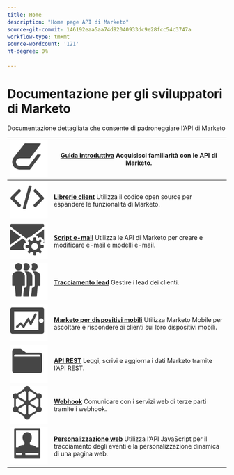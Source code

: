 ```yaml
---
title: Home
description: "Home page API di Marketo"
source-git-commit: 146192eaa5aa74d92040933dc9e28fcc54c3747a
workflow-type: tm+mt
source-wordcount: '121'
ht-degree: 0%

---
```



# Documentazione per gli sviluppatori di Marketo

Documentazione dettagliata che consente di padroneggiare l’API di Marketo

| ![Guida introduttiva](assets/Smock_Book_18_N.svg) | [**Guida introduttiva**](getting-started.md)  Acquisisci familiarità con le API di Marketo. |
|---|---|
| ![Librerie client](assets/Smock_Code_18_N.svg) | [**Librerie client**](https://github.com/Marketo/Community-Supported-Client-Libraries) Utilizza il codice open source per espandere le funzionalità di Marketo. |
| ![Script e-mail](assets/Smock_EmailGear_18_N.svg) | [**Script e-mail**](rest-api/emails.md) Utilizza le API di Marketo per creare e modificare e-mail e modelli e-mail. |
| ![Tracciamento lead](assets/Smock_PeopleGroup_18_N.svg) | [**Tracciamento lead**](javascript-api/lead-tracking.md) Gestire i lead dei clienti. |
| ![Marketo per dispositivi mobili](assets/Smock_MobileServices_18_N.svg) | [**Marketo per dispositivi mobili**](mobile/mobile.md) Utilizza Marketo Mobile per ascoltare e rispondere ai clienti sui loro dispositivi mobili. |
| ![API REST](assets/Smock_AppleFiles_18_N.svg) | [**API REST**](https://developer.adobe.com/marketo-apis/) Leggi, scrivi e aggiorna i dati Marketo tramite l’API REST. |
| ![Webhook](assets/Smock_SocialNetwork_18_N.svg) | [**Webhook**](webhooks/webhooks.md) Comunicare con i servizi web di terze parti tramite i webhook. |
| ![Personalizzazione web](assets/Smock_PersonalizationField_18_N.svg) | [**Personalizzazione web**](javascript-api/web-personalization.md) Utilizza l’API JavaScript per il tracciamento degli eventi e la personalizzazione dinamica di una pagina web. |
